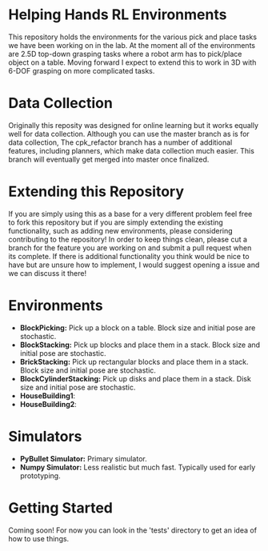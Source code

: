 # Helping Hands RL Environments 
This repository holds the environments for the various pick and place tasks we have been working on in the lab. At the moment all 
of the environments are 2.5D top-down grasping tasks where a robot arm has to pick/place object on a table. Moving forward I
expect to extend this to work in 3D with 6-DOF grasping on more complicated tasks. 

# Data Collection
Originally this reposity was designed for online learning but it works equally well for data collection. Although you can use the
master branch as is for data collection, The cpk_refactor branch has a number of additional features, including planners, which
make data collection much easier. This branch will eventually get merged into master once finalized.

# Extending this Repository
If you are simply using this as a base for a very different problem feel free to fork this repository but if you are simply 
extending the existing functionality, such as adding new environments, please considering contributing to the repository! 
In order to keep things clean, please cut a branch for the feature you are working on and submit a pull request when its complete.
If there is additional functionality you think would be nice to have but are unsure how to implement, I would suggest opening a 
issue and we can discuss it there!

# Environments
- **BlockPicking:** Pick up a block on a table. Block size and initial pose are stochastic.
- **BlockStacking:** Pick up blocks and place them in a stack. Block size and initial pose are 
                     stochastic.
- **BrickStacking:** Pick up rectangular blocks and place them in a stack. Block size and initial pose are 
                     stochastic.
- **BlockCylinderStacking:** Pick up disks and place them in a stack. Disk size and initial pose are 
                             stochastic.
- **HouseBuilding1**:
- **HouseBuilding2**:

# Simulators
- **PyBullet Simulator:** Primary simulator.
- **Numpy Simulator:** Less realistic but much fast. Typically used for early prototyping.

# Getting Started
Coming soon! For now you can look in the 'tests' directory to get an idea of how to use things.
